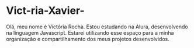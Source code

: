 # Vict-ria-Xavier-
Olá, meu nome é Victória Rocha. 
Estou estudando na Alura, desenvolvendo na linguagem Javascript. Estarei utilizando esse espaço para a minha organização e compartilhamento dos meus projetos desenvolvidos. 
